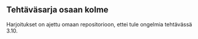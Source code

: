 ## Tehtäväsarja osaan kolme

Harjoitukset on ajettu omaan repositorioon, ettei tule ongelmia tehtävässä 3.10.
